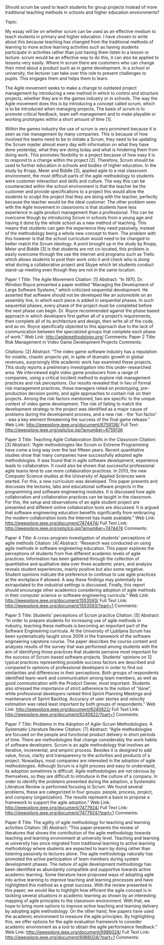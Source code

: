 Should scrum be used to teach students for group projects instead of more traditional teaching methods in schools and higher education environments?

Topic:

My essay will be on whether scrum can be used as an effective medium to teach students in primary and higher education. I have chosen to write about this because teaching has changed from the traditional methods of learning to more active learning activities such as having students participate in activities rather than just having them listen to a lesson or lecture. scrum would be an effective way to do this, it can also be applied to lessons very easily. Where in scrum there are customers who can change their mind about a product such as in game development. In a school or university, the lecturer can take over this role to present challenges to pupils. This engages them and helps them to learn.

The Agile movement seeks to make a change to outdated project management by introducing a new method in which to control and structure projects, whether they are in the games industry or in schools. The way the Agile movement does this is by introducing a concept called scrum, which is to be introduced when managing projects. The basis of scrum is to promote critical feedback, team self-management and to make playable or working prototypes within a short amount of time [1]. 

Within the games industry the use of scrum is very prominent because it is seen as risk management by many companies. This is because of how involved the teams need to be to initiate a Scrum, they need to be updating the Scrum master almost every day with information on what they have done yesterday, what they are doing today and what is hindering them from doing work. This promotes flexibility to a project because of how easy it is to respond to a change within the project [2]. Therefore, Scrum should be used to further education in schools and bodies of higher education. In the study by Kropp, Meier and Biddle [3], applied agile to a real classroom environment, the most difficult parts of the agile methodology to students were customer interaction and skills and culture. The way this can be counteracted within the school environment is that the teacher be the customer and provide specifications to a project this would allow the students to sculpt the project that they are doing with the teacher, perfectly because the teacher would be the ideal customer. The other problem seen with the Agile movement in classrooms is that students have less experience in agile product management than a professional. This can be overcome though by introducing Scrum in schools from a young age and having it done by the whole school as a new method of teaching. This means that students can gain the experience they need passively, instead of the methodology being a whole new concept to them. The problem with this however is that the school curriculum would need to be changed to better match the Scrum ideology. A point brought up in the study by Kropp, Meier and Biddle [3] is that students are not co-located, this problem is easily overcome through the use the internet and programs such as Trello which allows students to post their work onto it and check who is doing what during a collaborative project and Skype which let students conduct stand-up meeting even though they are not in the same location. 







Paper 1
Title: The Agile Movement
Citation: [1]
Abstract: “In 1970, Dr. Winston Royce presented a paper entitled “Managing the Development of Large Software Systems,” which criticized sequential development. He asserted that software should not be developed like an automobile on an assembly line, in which each piece is added in sequential phases. In such sequential phases, every phase of the project must be completed before the next phase can begin. Dr. Royce recommended against the phase based approach in which developers first gather all of a project’s requirements, then complete all of its architecture and design, then write all of the code, and so on. Royce specifically objected to this approach due to the lack of communication between the specialized groups that complete each phase of work.”
Web Link: http://agilemethodology.org/
Comments:
Paper 2
Title: Risk Management in Video Game Development Projects
Comments:

Citations: [2]
Abstract: “The video game software industry has a reputation for volatile, chaotic projects yet, in spite of dramatic growth in global revenues, surprisingly little academic work has examined these projects. This study reports a preliminary investigation into this under-researched area. We interviewed eight video game producers from a range of companies, using a critical incident method to explore risk management practices and risk perceptions. Our results revealed that in lieu of formal risk management practices, these managers relied on prototyping, pre-production decision points, and agile approaches to contain risk on their projects. Among the risk factors mentioned, two are specific to the unique context of video game development. The risk of failing to match the development strategy to the project was identified as a major cause of problems during the development process, and a new risk - the 'fun factor' - was a key element threatening the success of the final game release.”
Web Link: http://ieeexplore.ieee.org/document/6759136/
Full Text: http://ieeexplore.ieee.org/xpls/icp.jsp?arnumber=6759136

Paper 3 
Title: Teaching Agile Collaboration Skills in the Classroom
Citation: [3]
Abstract: “Agile methodologies like Scrum or Extreme Programming have come a long way over the last fifteen years. Recent quantitative studies show that many companies have successfully adopted agile methodologies. It was found that in agile software development, experience leads to collaboration. It could also be shown that successful professional agile teams tend to use more collaboration practices. In 2013, the new Computer Science studies at the University of Applied Sciences were started. For this, a new curriculum was developed. This paper presents and discusses the lectures, labs and educational software projects in the programming and software engineering modules. It is discussed how agile collaboration and collaboration practices can be taught in the classroom. For this, the setup and observations of an agile student project are presented and different online collaboration tools are discussed. It is argued that software engineering education benefits significantly from embracing the modern collaboration tools the Internet has made available.”
Web Link: http://ieeexplore.ieee.org/document/7474474/
Full Text Link: http://ieeexplore.ieee.org/xpls/icp.jsp?arnumber=7474474
Comments:

Paper 4
Title: A cross-program investigation of students' perceptions of agile methods 
Citation: [4]
Abstract: “Research was conducted on using agile methods in software engineering education. This paper explores the perceptions of students from five different academic levels of agile practices. Information has been gathered through the collection of quantitative and qualitative data over three academic years, and analysis reveals student experiences, mainly positive but also some negative. Student opinions indicate the preference to continue to use agile practices at the workplace if allowed. A way these findings may potentially be extrapolated to the industrial settings is discussed. Finally, this report should encourage other academics considering adoption of agile methods in their computer science or software engineering curricula.”
Web Link: http://ieeexplore.ieee.org/document/1553593/
Full Text Link: http://ieeexplore.ieee.org/document/1553593/?part=1
Comments:

Paper 5
Title: Students' perceptions of Scrum practice
Citation: [5]
Abstract: “In order to prepare students for increasing use of agile methods in industry, teaching these methods is becoming an important part of the Software Engineering curricula. At the University of Ljubljana Scrum has been systematically taught since 2009 in the framework of the software engineering capstone course. The paper describes the course content and analyses results of the survey that was performed among students with the aim of identifying those practices that students perceive most important for the success of Scrum-based software projects. Students' opinions on 12 typical practices representing possible success factors are described and compared to opinions of professional developers in order to find out similarities and differences in their perceptions. Both groups of respondents identified team-work and communication among team members, as well as good communication with the Product Owner, most important. Students also stressed the importance of strict adherence to the notion of “done”, while professional developers ranked third Sprint Planning Meetings and maintenance of Sprint Backlog. Accuracy of user stories and velocity estimation was rated least important by both groups of respondents.”
Web Link: http://ieeexplore.ieee.org/document/6240822/
Full Text Link: http://ieeexplore.ieee.org/document/6240822/?part=1
Comments:

Paper 7
Title: Problems in the Adoption of Agile-Scrum Methodologies: A Systematic Literature Review
Citation: [7]
Abstract: “Agile methodologies are focused on the people and functional product delivery in short periods of time. There are methodologies that change considerably the work habits of software developers. Scrum is an agile methodology that involves an iterative, incremental, and empiric process. Besides it is designed to add value, focus, clarity and transparency to the activities and products of a project. Nowadays, most companies are interested in the adoption of agile methodologies. Although Scrum is a light process and easy to understand, its adoption sometimes is difficult. Agile methodologies are not obvious by themselves, so they are difficult to introduce in the culture of a company. In order to identify the problems presented during the adoption, a Systematic Literature Review is performed focusing in Scrum. We found several problems, these are categorized in four groups: people, process, project, and company (organization). The results represent a basis to propose a framework to support the agile adoption.”
Web Link: http://ieeexplore.ieee.org/document/7477924/
Full Text Link: http://ieeexplore.ieee.org/document/7477924/?part=1
Comments:

Paper 8 
Title: The agility of agile methodology for teaching and learning activities
Citation: [8]
Abstract: “This paper presents the review of literatures that shows the contribution of the agile methodology towards teaching and learning environment at university level. Teaching and learning at university has since migrated from traditional learning to active learning methodology where students are expected to learn by doing rather than listening passively to lectures alone. The agile methodology naturally has promoted the active participation of team members during system development phases. The nature of agile development methodology has been identified as abundantly compatible and supportive towards active academic learning. Some literature have proposed ways of adopting agile into active learning to improve teaching and learning processes and have highlighted this method as a great success. With the review presented in this paper, we would like to highlight how efficient the agile concept is in tackling several situations in academic learning as shown by an interesting mapping of agile principles to the classroom environment. With that, we hope to bring more options to improve active teaching and learning delivery by adopting agile methodology. On the other hand, few papers have used the academic environment to measure the agile principles. By highlighting this, we offer options for the agile evaluation framework to consider academic environment as a tool to obtain the agile performance feedback.”
Web Link: http://ieeexplore.ieee.org/document/6986024/
Full Text Link: http://ieeexplore.ieee.org/document/6986024/?part=1
Comments:
